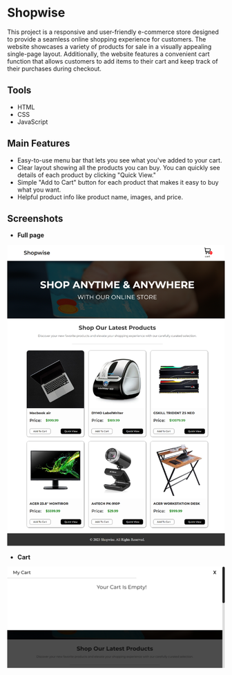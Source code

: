# Shopwise

This project is a responsive and user-friendly e-commerce store designed to provide a seamless online shopping experience for customers. The website showcases a variety of products for sale in a visually appealing single-page layout. Additionally, the website features a convenient cart function that allows customers to add items to their cart and keep track of their purchases during checkout.
<br>

## Tools

- HTML
- CSS
- JavaScript
  <br>

## Main Features

- Easy-to-use menu bar that lets you see what you've added to your cart.
- Clear layout showing all the products you can buy. You can quickly see details of each product by clicking "Quick View."
- Simple "Add to Cart" button for each product that makes it easy to buy what you want.
- Helpful product info like product name, images, and price.
  <br>

## Screenshots

- **Full page**

![screenshot1](./screenshots/1.png)

- **Cart**

![screenshot2](./screenshots/2.png)
